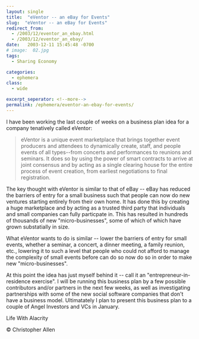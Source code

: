 ```yaml
---
layout: single
title:  "eVentor -- an eBay for Events"
slug:  "eVentor -- an eBay for Events"
redirect_from:
  - /2003/12/eventor_an_ebay.html
  - /2003/12/eventor_an_ebay/
date:   2003-12-11 15:45:48 -0700
# image:  02.jpg
tags: 
  - Sharing Economy

categories:
  - ephemera
class:
  - wide

excerpt_seperator: <!--more-->
permalink: /ephemera/eventor-an-ebay-for-events/
---
```


I have been working the last couple of weeks on a business plan idea for a company tenatively called eVentor:

> eVentor is a unique event marketplace that brings together event producers and attendees to dynamically create, staff, and people events of all types--from concerts and performances to reunions and seminars. It does so by using the power of smart contracts to arrive at joint consensus and by acting as a single clearing house for the entire process of event creation, from earliest negotiations to final registration.

The key thought with eVentor is similar to that of eBay -- eBay has reduced the barriers of entry for a small business such that people can now do new ventures starting entirely from their own home. It has done this by creating a huge marketplace and by acting as a trusted third party that individuals and small companies can fully particpate in. This has resulted in hundreds of thousands of new "micro-businesses", some of which of which have grown substatially in size.

What eVentor wants to do is similar -- lower the barriers of entry for small events, whether a seminar, a concert, a dinner meeting, a family reunion, etc., lowering it to such a level that people who could not afford to manage the complexity of small events before can do so now do so in order to make new "micro-businesses".

At this point the idea has just myself behind it -- call it an "entrepreneur-in-residence exercise". I will be running this business plan by a few possible contributors and/or partners in the next few weeks, as well as investigating partnerships with some of the new social software companies that don't have a business model. Ultimatately I plan to present this business plan to a couple of Angel Investors and VCs in January.

Life With Alacrity

© Christopher Allen